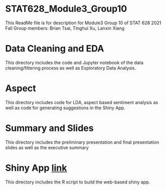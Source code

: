 # STAT628_Module3_Group10
This ReadMe file is for description for Module3 Group 10 of STAT 628 2021 Fall 
Group members: Brian Tsai, Tinghui Xu, Lanxin Xiang

# Data Cleaning and EDA
This directory includes the code and Jupyter notebook of the data cleaning/filtering process as well as Exploratory Data Analysis. 

# Aspect 
This directory includes code for LDA, aspect based sentiment analysis as well as code for generating suggestions in the Shiny App. 

# Summary and Slides 
This directory includes the preliminary presentation and final presentation slides as well as the executive summary 

# Shiny App [link](https://tinghuixu1114.shinyapps.io/)
This directory includes the R script to build the web-based shiny app.

